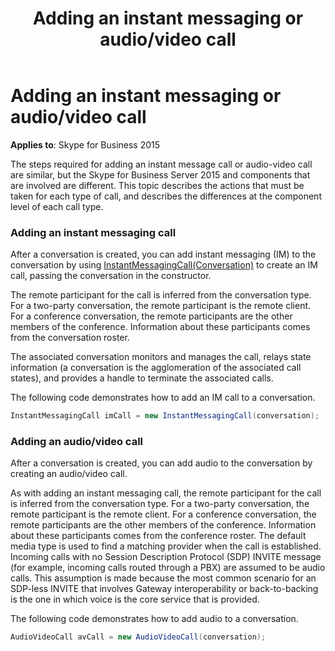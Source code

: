 ﻿---
title: Adding an instant messaging or audio/video call
TOCTitle: Adding an instant messaging or audio/video call
ms:assetid: d6107a1b-5f2a-40c5-8bbe-df2214acd04d
ms:mtpsurl: https://msdn.microsoft.com/library/Dn466018(v=office.16)
ms:contentKeyID: 65239929
ms.date: 07/27/2015
mtps_version: v=office.16
dev_langs:
- csharp
---

# Adding an instant messaging or audio/video call


**Applies to**: Skype for Business 2015

The steps required for adding an instant message call or audio-video call are similar, but the Skype for Business Server 2015 and components that are involved are different. This topic describes the actions that must be taken for each type of call, and describes the differences at the component level of each call type.


### Adding an instant messaging call

After a conversation is created, you can add instant messaging (IM) to the conversation by using [InstantMessagingCall(Conversation)](https://msdn.microsoft.com/library/hh348307\(v=office.16\)) to create an IM call, passing the conversation in the constructor.

The remote participant for the call is inferred from the conversation type. For a two-party conversation, the remote participant is the remote client. For a conference conversation, the remote participants are the other members of the conference. Information about these participants comes from the conversation roster.

The associated conversation monitors and manages the call, relays state information (a conversation is the agglomeration of the associated call states), and provides a handle to terminate the associated calls.

The following code demonstrates how to add an IM call to a conversation.

```csharp
InstantMessagingCall imCall = new InstantMessagingCall(conversation);
```

### Adding an audio/video call

After a conversation is created, you can add audio to the conversation by creating an audio/video call.

As with adding an instant messaging call, the remote participant for the call is inferred from the conversation type. For a two-party conversation, the remote participant is the remote client. For a conference conversation, the remote participants are the other members of the conference. Information about these participants comes from the conference roster. The default media type is used to find a matching provider when the call is established. Incoming calls with no Session Description Protocol (SDP) INVITE message (for example, incoming calls routed through a PBX) are assumed to be audio calls. This assumption is made because the most common scenario for an SDP-less INVITE that involves Gateway interoperability or back-to-backing is the one in which voice is the core service that is provided.

The following code demonstrates how to add audio to a conversation.

```csharp
AudioVideoCall avCall = new AudioVideoCall(conversation);
```

